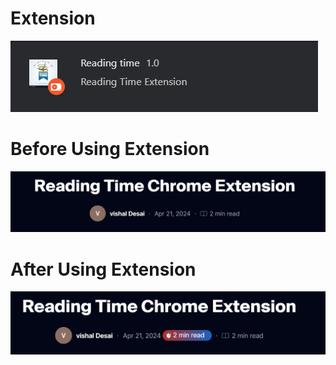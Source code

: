 # Extension
![Extension-Img](./icons/extension.png)

# Before Using Extension
![Before-using-Extension](./icons/before-usingExtension.png)

# After Using Extension
![After-using-Extension](./icons/after-usingExtension.png)
